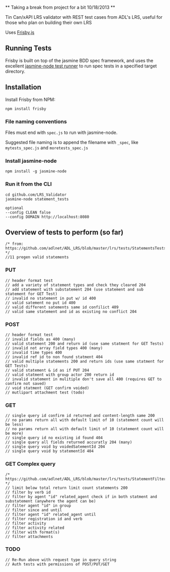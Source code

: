 ** Taking a break from project for a bit 10/18/2013 **

Tin Can/xAPI LRS validator with REST test cases from ADL's LRS, useful for those who plan on building their own LRS 

Uses [Frisby.js](http://frisbyjs.com/)

## Running Tests

Frisby is built on top of the jasmine BDD spec framework, and uses the excellent [jasmine-node test runner](https://github.com/mhevery/jasmine-node) to run spec tests in a specified target directory.  

## Installation

Install Frisby from NPM:

    npm install frisby
	
### File naming conventions

Files must end with `spec.js` to run with jasmine-node.

Suggested file naming is to append the filename with `_spec`, like `mytests_spec.js` and `moretests_spec.js`

### Install jasmine-node

    npm install -g jasmine-node

### Run it from the CLI

    cd github.com/LRS_Validator
    jasmine-node statement_tests
	
	optional
	--config CLEAN false
	--config DOMAIN http://localhost:8080

## Overview of tests to perform (so far)
    /* from: https://github.com/adlnet/ADL_LRS/blob/master/lrs/tests/StatementsTests.py */
    //11 pregen valid statements 

### PUT
    // header format test
    // add a variety of statement types and check they cleared 204
    // add statement with substatement 204 (use statement and sub statement for GET Test)
    // invalid no statement in put w/ id 400
    // valid satement no put id 400
    // valid different satements same id confilict 409
    // valid same statement and id as existing no conflict 204

### POST
    // header format test
    // invalid fields as 400 (many)
    // valid statement 200 and return id (use same statment for GET Tests)
    // invalid not array field types 400 (many)
    // invalid time types 400
    // invalid ref id to non found statment 404
    // valid multiple statements 200 and return ids (use same statment for GET Tests)
    // valid statement & id as if PUT 204
    // valid statment with group actor 200 return id
    // invalid statement in mulitiple don't save all 400 (requires GET to confirm not saved)
    // void statment (GET confirm voided)
    // mutlipart attachment test (todo)

### GET
    // single query id confirm id returned and content-length same 200
    // no params return all with default limit of 10 (statement count will be less)
	// no params return all with default limit of 10 (statement count will be more)
    // single query id no existing id found 404
    // single query all fields returned accuratly 204 (many)
    // single query void by voidedSatementId 204
    // single query void by statementId 404

### GET Complex query
    /* https://github.com/adlnet/ADL_LRS/blob/master/lrs/tests/StatementFilterTests.py */
	// limit below total return limit count statements 200
	// filter by verb id
	// filter by agent "id" related_agent check if in both statment and substatement (anywhere the agent can be)
	// filter agent "id" in group
	// filter since and until
	// filter agent "id" related_agent until
	// filter registration id and verb
	// filter activity
	// filter activity related
	// filter with format(s)
	// filter attachments

### TODO
    // Re-Run above with request type in query string
    // Auth tests with permissions of POST/PUT/GET

